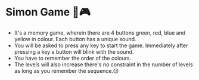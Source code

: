 # Simon Game 🧠🎮
* It's a memory game, wherein there are 4 buttons green, red, blue and yellow in colour. Each button has a unique sound. 
* You will be asked to press any key to start the game. Immediately after pressing a key a button will blink with the sound. 
* You have to remember the order of the colours. 
* The levels will also increase there's no constraint in the number of levels as long as you remember the sequence.😉
